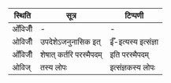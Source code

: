 | स्थिति | सूत्र | टिप्पणी |
| ----- | ------- | ------ |
| ओँविजीँ | - | - |
| ओविजीँ | उपदेशेऽजनुनासिक इत् | ईँ-इत्यस्य इत्संज्ञा |
| ओँविजीँ | शेषात् कर्तरि परस्मैपदम् | इति परस्मैपदम् |
| ओविज् | तस्य लोपः | इत्संज्ञकस्य लोपः |
